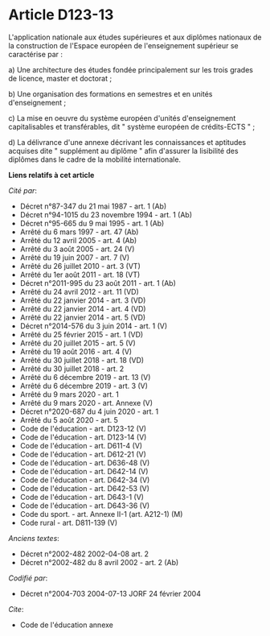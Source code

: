 # Article D123-13

L'application nationale aux études supérieures et aux diplômes nationaux de la construction de l'Espace européen de
l'enseignement supérieur se caractérise par :

a) Une architecture des études fondée principalement sur les trois grades de licence, master et doctorat ;

b) Une organisation des formations en semestres et en unités d'enseignement ;

c) La mise en oeuvre du système européen d'unités d'enseignement capitalisables et transférables, dit " système européen de
crédits-ECTS " ;

d) La délivrance d'une annexe décrivant les connaissances et aptitudes acquises dite " supplément au diplôme " afin d'assurer
la lisibilité des diplômes dans le cadre de la mobilité internationale.

**Liens relatifs à cet article**

_Cité par_:

  - Décret n°87-347 du 21 mai 1987 - art. 1 (Ab)
  - Décret n°94-1015 du 23 novembre 1994 - art. 1 (Ab)
  - Décret n°95-665 du 9 mai 1995 - art. 1 (Ab)
  - Arrêté du 6 mars 1997 - art. 47 (Ab)
  - Arrêté du 12 avril 2005 - art. 4 (Ab)
  - Arrêté du 3 août 2005 - art. 24 (V)
  - Arrêté du 19 juin 2007 - art. 7 (V)
  - Arrêté du 26 juillet 2010 - art. 3 (VT)
  - Arrêté du 1er août 2011 - art. 18 (VT)
  - Décret n°2011-995 du 23 août 2011 - art. 1 (Ab)
  - Arrêté du 24 avril 2012 - art. 11 (VD)
  - Arrêté du 22 janvier 2014 - art. 3 (VD)
  - Arrêté du 22 janvier 2014 - art. 4 (VD)
  - Arrêté du 22 janvier 2014 - art. 5 (VD)
  - Décret n°2014-576 du 3 juin 2014 - art. 1 (V)
  - Arrêté du 25 février 2015 - art. 1 (VD)
  - Arrêté du 20 juillet 2015 - art. 5 (V)
  - Arrêté du 19 août 2016 - art. 4 (V)
  - Arrêté du 30 juillet 2018 - art. 18 (VD)
  - Arrêté du 30 juillet 2018 - art. 2
  - Arrêté du 6 décembre 2019 - art. 13 (V)
  - Arrêté du 6 décembre 2019 - art. 3 (V)
  - Arrêté du 9 mars 2020 - art. 1
  - Arrêté du 9 mars 2020 - art. Annexe (V)
  - Décret n°2020-687 du 4 juin 2020 - art. 1
  - Arrêté du 5 août 2020 - art. 5
  - Code de l'éducation - art. D123-12 (V)
  - Code de l'éducation - art. D123-14 (V)
  - Code de l'éducation - art. D611-4 (V)
  - Code de l'éducation - art. D612-21 (V)
  - Code de l'éducation - art. D636-48 (V)
  - Code de l'éducation - art. D642-14 (V)
  - Code de l'éducation - art. D642-34 (V)
  - Code de l'éducation - art. D642-53 (V)
  - Code de l'éducation - art. D643-1 (V)
  - Code de l'éducation - art. D643-36 (V)
  - Code du sport. - art. Annexe II-1 (art. A212-1) (M)
  - Code rural - art. D811-139 (V)

_Anciens textes_:

  - Décret n°2002-482 2002-04-08 art. 2
  - Décret n°2002-482 du 8 avril 2002 - art. 2 (Ab)

_Codifié par_:

  - Décret n°2004-703 2004-07-13 JORF 24 février 2004

_Cite_:

  - Code de l'éducation annexe
